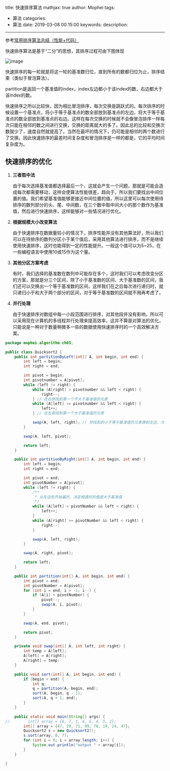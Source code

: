 title: 快速排序算法
mathjax: true
author: Mophei
tags:
  - 算法
categories:
  - 算法
date: 2019-03-08 00:15:00
keywords:
description:
---
参考[常用排序算法总结（性能+代码）](https://segmentfault.com/a/1190000002595152)

快速排序算法是基于“二分”的思想，其排序过程可由下图体现

![image](https://upload-images.jianshu.io/upload_images/2268630-955a13f974966aa1.gif?imageMogr2/auto-orient/strip) 

<!--more-->

快速排序的每一轮就是将这一轮的基准数归位，直到所有的数都归位为止，排序结束（类似于冒泡算法）。

partition是返回一个基准值的index，index左边都小于该index的数，右边都大于该index的数。

快速排序之所以比较快，因为相比冒泡排序，每次交换是跳跃式的。每次排序的时候设置一个基准点，将小于等于基准点的数全部放到基准点的左边，将大于等于基准点的数全部放到基准点的右边。这样在每次交换的时候就不会像冒泡排序一样每次只能在相邻的数之间进行交换，交换的距离就大的多了。因此总的比较和交换次数就少了，速度自然就提高了。当然在最坏的情况下，仍可能是相邻的两个数进行了交换。因此快速排序的最差时间复杂度和冒泡排序是一样的都是​，它的平均时间复杂度为​。

## 快速排序的优化

1.  **三者取中法**

    由于每次选择基准值都选择最后一个，这就会产生一个问题，那就是可能会造成每次都需要移动，这样会使算法性能很差，趋向于​，所以我们要找出中间位置的值。我们希望基准值能够更接近中间位置的值，所以这里可以每次使用待排序的数列部分的头、尾、中间数，在三个数中取中间大小的那个数作为基准值，然后进行快速排序，这样能够对一些情况进行优化。

2.  **根据规模大小改变算法**

    由于快速排序在数据量较小的情况下，排序性能并没有其他算法好，所以我们可以在待排序的数列分区小于某个值后，采用其他算法进行排序，而不是继续使用快速排序，这时也能得到一定的性能提升。一般这个值可以为5~25，在一些编程语言中使用10或15作为这个量。

3.  **其他分区方案考虑**

    有时，我们选择的基准数在数列中可能存在多个，这时我们可以考虑改变分区的方案，那就是分三个区间，除了小于基准数的区间、大于基准数的区间，我们还可以交换出一个等于基准数的区间，这样我们在之后每次进行递归时，就只递归小于和大于两个部分的区间，对于等于基准数的区间就不用再考虑了。

4.  **并行处理**

    由于快速排序对数组中每一小段范围进行排序，对其他段并没有影响，所以可以采用现在计算机的多线程并行处理来提高效率，这并不算是对算法的优化，只能说是一种对于数量稍微多一些的数据使用快速排序时的一个高效解决方案。


```java
package mophei.algorithm.ch03;

public class Quicksort2 {
    public int partitionByLeft(int[] A, int begin, int end) {
        int left = begin;
        int right = end;

        int pivot = begin;
        int pivotnumber = A[pivot];
        while (left != right) {
            while (A[right] > pivotnumber && left < right) {
                right--;
            } // 在右侧找到第一个不大于基准值的元素
            while (A[left] <= pivotnumber && left < right) {
                left++;
            } // 在左侧找到第一个大于基准值的元素

            swap(A, left, right); // 将找到的小于等于基准值的元素换到左边，大于基准值的元素换到右边
        }

        swap(A, left, pivot);

        return left;
    }

    public int partitionByRight(int[] A, int begin, int end) {
        int left = begin;
        int right = end;

        int pivot = end;
        int pivotNumber = A[pivot];
        while (left != right) {
            /**
             * 从左边先开始遍历，决定相遇时的值是大于基准值
             */
            while (A[left] < pivotNumber && left < right) {
                left++;
            }
            while (A[right] >= pivotNumber && left < right) {
                right--;
            }

            swap(A, left, right);
        }

        swap(A, right, pivot);

        return left;
    }

    public int partition(int[] A, int begin, int end) {
        int pivot = end;
        int pivotNumber = A[pivot];
        for (int i = end; i > -1; i--) {
            if (A[i] > pivotNumber) {
                pivot--;
                swap(A, i, pivot);
            }
        }

        swap(A, end, pivot);

        return pivot;
    }

    private void swap(int[] A, int left, int right) {
        int temp = A[left];
        A[left] = A[right];
        A[right] = temp;
    }

    public void sort(int[] A, int begin, int end) {
        if (begin < end) {
            int q;
            q = partition(A, begin, end);
            sort(A, begin, q - 1);
            sort(A, q + 1, end);
        }
    }

    public static void main(String[] args) {
//        int[] array = {8, 7, 1, 6, 5, 4, 3, 2};
        int[] array = {47, 29, 71, 99, 78, 19, 24, 47};
        Quicksort2 s = new Quicksort2();
        s.sort(array, 0, 7);
        for (int i = 0; i < array.length; i++) {
            System.out.println("output " + array[i]);
        }
    }

}

```
